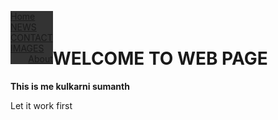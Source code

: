 
<html>
<head>
<style>
  body {background-image: url('bbi.jpg');
  background-repeat: no-repeat;
  background-attachment: fixed;  
   background-size: 100% 100%;}
ul {
  list-style-type: none;
  margin: 0;
  padding: 0;
  float:left;
  overflow: hidden;
  background-color: #333;
}

li {
  float: left;
  border-right:1px solid #bbb;
}

li:last-child {
  border-right: none;
}

li a {
  display: block;
  color: white;
  text-align: center;
  padding: 14px 16px;
  text-decoration: none;
}

li a:hover:not(.active) {
  background-color: #111;
}

.active {
  background-color: #4CAF50;
}
</style>
</head>
<body>

<ul>
  <li><a class="active" href="#home">Home</a></li>
  <li><a href="about.html">NEWS</a></li>
  <li><a href="contacts.html">CONTACT</a></li>
  <li><a href="images.html">IMAGES</a></li>
  <li style="float:right"><a href="#about">About</a></li>
</ul>
<h1><br/><b>WELCOME TO WEB PAGE</b></h1>
<p><b>This is me kulkarni sumanth</b></p>
<p1>Let it work first</p1>


</body>
</html>
